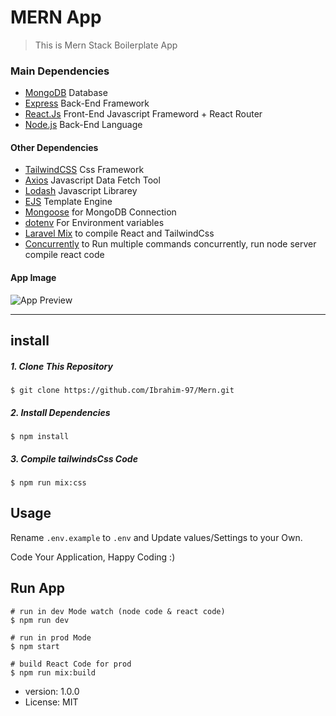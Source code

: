 # MERN App
> This is Mern Stack Boilerplate App

### Main Dependencies
- [MongoDB](https://www.mongodb.com/) Database
- [Express](http://expressjs.com/) Back-End Framework
- [React.Js](https://ar.reactjs.org/) Front-End Javascript Frameword + React Router
- [Node.js](https://nodejs.org/) Back-End Language

#### Other Dependencies
- [TailwindCSS](https://tailwindcss.com/) Css Framework
- [Axios](https://www.npmjs.com/package/axios) Javascript Data Fetch Tool
- [Lodash](https://lodash.com/) Javascript Librarey
- [EJS](https://ejs.co/) Template Engine
- [Mongoose](https://mongoosejs.com/) for MongoDB Connection
- [dotenv](https://www.npmjs.com/package/dotenv) For Environment variables
- [Laravel Mix](https://laravel-mix.com/) to compile React and TailwindCss 
- [Concurrently](https://www.npmjs.com/package/concurrently) to Run multiple commands concurrently, run node server compile react code
#### App Image
![App Preview](https://raw.githubusercontent.com/Ibrahim-97/Mern-App/master/public/imgs/MERN_Starter_-_2020-09-11_14.25.42.png)

---
## install
##### 1. Clone This Repository
```
$ git clone https://github.com/Ibrahim-97/Mern.git
```
##### 2. Install Dependencies
```
$ npm install
```
##### 3. Compile tailwindsCss Code
```
$ npm run mix:css
```
## Usage
Rename `.env.example` to `.env` and Update values/Settings to your Own.

Code Your Application, Happy Coding :)

## Run App
```
# run in dev Mode watch (node code & react code)
$ npm run dev

# run in prod Mode
$ npm start

# build React Code for prod
$ npm run mix:build
```

- version: 1.0.0
- License: MIT
